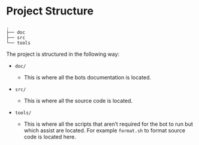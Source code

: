 # Project Structure

```
.
├── doc
├── src
└── tools
```

The project is structured in the following way:

- `doc/`

  - This is where all the bots documentation is located.

- `src/`

  - This is where all the source code is located.

- `tools/`

  - This is where all the scripts that aren’t required for the bot to run but
    which assist are located.  For example `format.sh` to format source code is
    located here.
